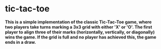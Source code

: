 # tic-tac-toe
<b>This is a simple implementation of the classic Tic-Tac-Toe game, where two players take turns marking a 3x3 grid with either 'X' or 'O'. The first player to align three of their marks (horizontally, vertically, or diagonally) wins the game. If the grid is full and no player has achieved this, the game ends in a draw.</b>
